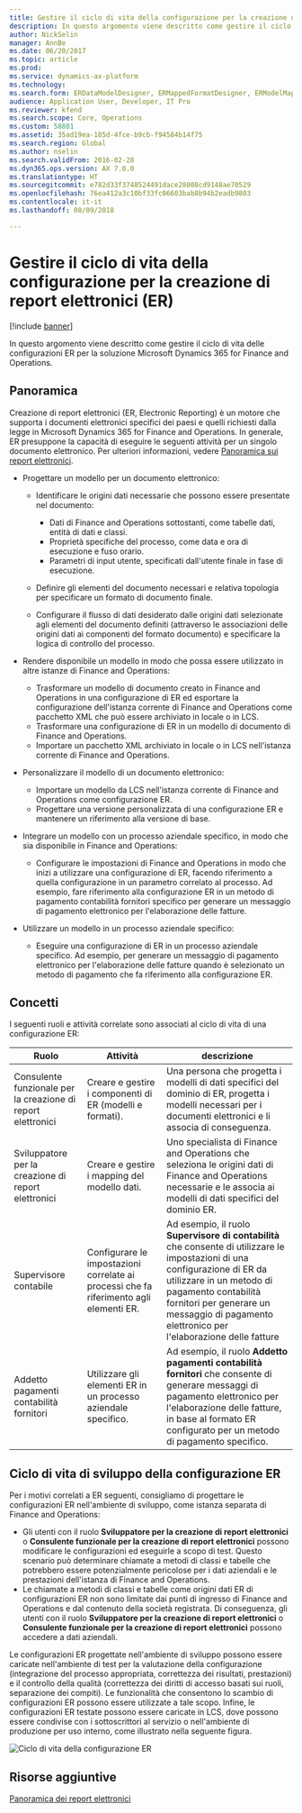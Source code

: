 ```yaml
---
title: Gestire il ciclo di vita della configurazione per la creazione di report elettronici (ER)
description: In questo argomento viene descritto come gestire il ciclo di vita delle configurazioni ER per la soluzione Microsoft Dynamics 365 for Finance and Operations.
author: NickSelin
manager: AnnBe
ms.date: 06/20/2017
ms.topic: article
ms.prod: 
ms.service: dynamics-ax-platform
ms.technology: 
ms.search.form: ERDataModelDesigner, ERMappedFormatDesigner, ERModelMappingDesigner, ERModelMappingTable, ERSolutionImport, ERSolutionTable, ERVendorTable, ERWorkspace
audience: Application User, Developer, IT Pro
ms.reviewer: kfend
ms.search.scope: Core, Operations
ms.custom: 58801
ms.assetid: 35ad19ea-185d-4fce-b9cb-f94584b14f75
ms.search.region: Global
ms.author: nselin
ms.search.validFrom: 2016-02-28
ms.dyn365.ops.version: AX 7.0.0
ms.translationtype: HT
ms.sourcegitcommit: e782d33f3748524491dace28008cd9148ae70529
ms.openlocfilehash: 76ea412a3c10bf33fc06603bab8b94b2eadb9803
ms.contentlocale: it-it
ms.lasthandoff: 08/09/2018

---
```


# <a name="manage-the-electronic-reporting-er-configuration-lifecycle"></a>Gestire il ciclo di vita della configurazione per la creazione di report elettronici (ER)

[!include [banner](../includes/banner.md)]

In questo argomento viene descritto come gestire il ciclo di vita delle configurazioni ER per la soluzione Microsoft Dynamics 365 for Finance and Operations.

## <a name="overview"></a>Panoramica

Creazione di report elettronici (ER, Electronic Reporting) è un motore che supporta i documenti elettronici specifici dei paesi e quelli richiesti dalla legge in Microsoft Dynamics 365 for Finance and Operations. In generale, ER presuppone la capacità di eseguire le seguenti attività per un singolo documento elettronico. Per ulteriori informazioni, vedere [Panoramica sui report elettronici](general-electronic-reporting.md).

- Progettare un modello per un documento elettronico:

    - Identificare le origini dati necessarie che possono essere presentate nel documento:

        - Dati di Finance and Operations sottostanti, come tabelle dati, entità di dati e classi.
        - Proprietà specifiche del processo, come data e ora di esecuzione e fuso orario.
        - Parametri di input utente, specificati dall'utente finale in fase di esecuzione.

    - Definire gli elementi del documento necessari e relativa topologia per specificare un formato di documento finale.
    - Configurare il flusso di dati desiderato dalle origini dati selezionate agli elementi del documento definiti (attraverso le associazioni delle origini dati ai componenti del formato documento) e specificare la logica di controllo del processo.

- Rendere disponibile un modello in modo che possa essere utilizzato in altre istanze di Finance and Operations:

    - Trasformare un modello di documento creato in Finance and Operations in una configurazione di ER ed esportare la configurazione dell'istanza corrente di Finance and Operations come pacchetto XML che può essere archiviato in locale o in LCS.
    - Trasformare una configurazione di ER in un modello di documento di Finance and Operations.
    - Importare un pacchetto XML archiviato in locale o in LCS nell'istanza corrente di Finance and Operations.

- Personalizzare il modello di un documento elettronico:

    - Importare un modello da LCS nell'istanza corrente di Finance and Operations come configurazione ER.
    - Progettare una versione personalizzata di una configurazione ER e mantenere un riferimento alla versione di base.

- Integrare un modello con un processo aziendale specifico, in modo che sia disponibile in Finance and Operations:

    - Configurare le impostazioni di Finance and Operations in modo che inizi a utilizzare una configurazione di ER, facendo riferimento a quella configurazione in un parametro correlato al processo. Ad esempio, fare riferimento alla configurazione ER in un metodo di pagamento contabilità fornitori specifico per generare un messaggio di pagamento elettronico per l'elaborazione delle fatture.

- Utilizzare un modello in un processo aziendale specifico:

    - Eseguire una configurazione di ER in un processo aziendale specifico. Ad esempio, per generare un messaggio di pagamento elettronico per l'elaborazione delle fatture quando è selezionato un metodo di pagamento che fa riferimento alla configurazione ER.

## <a name="concepts"></a>Concetti
I seguenti ruoli e attività correlate sono associati al ciclo di vita di una configurazione ER:

| Ruolo                                       | Attività                                                      | descrizione |
|--------------------------------------------|-----------------------------------------------------------------|-------------|
| Consulente funzionale per la creazione di report elettronici | Creare e gestire i componenti di ER (modelli e formati).           | Una persona che progetta i modelli di dati specifici del dominio di ER, progetta i modelli necessari per i documenti elettronici e li associa di conseguenza. |
| Sviluppatore per la creazione di report elettronici             | Creare e gestire i mapping del modello dati.                          | Uno specialista di Finance and Operations che seleziona le origini dati di Finance and Operations necessarie e le associa ai modelli di dati specifici del dominio ER. |
| Supervisore contabile                      | Configurare le impostazioni correlate ai processi che fa riferimento agli elementi ER. | Ad esempio, il ruolo **Supervisore di contabilità** che consente di utilizzare le impostazioni di una configurazione di ER da utilizzare in un metodo di pagamento contabilità fornitori per generare un messaggio di pagamento elettronico per l'elaborazione delle fatture |
| Addetto pagamenti contabilità fornitori            | Utilizzare gli elementi ER in un processo aziendale specifico.                | Ad esempio, il ruolo **Addetto pagamenti contabilità fornitori** che consente di generare messaggi di pagamento elettronico per l'elaborazione delle fatture, in base al formato ER configurato per un metodo di pagamento specifico. |

## <a name="er-configuration-development-lifecycle"></a>Ciclo di vita di sviluppo della configurazione ER
Per i motivi correlati a ER seguenti, consigliamo di progettare le configurazioni ER nell'ambiente di sviluppo, come istanza separata di Finance and Operations:

- Gli utenti con il ruolo **Sviluppatore per la creazione di report elettronici** o **Consulente funzionale per la creazione di report elettronici** possono modificare le configurazioni ed eseguirle a scopo di test. Questo scenario può determinare chiamate a metodi di classi e tabelle che potrebbero essere potenzialmente pericolose per i dati aziendali e le prestazioni dell'istanza di Finance and Operations.
- Le chiamate a metodi di classi e tabelle come origini dati ER di configurazioni ER non sono limitate dai punti di ingresso di Finance and Operations e dal contenuto della società registrata. Di conseguenza, gli utenti con il ruolo **Sviluppatore per la creazione di report elettronici** o **Consulente funzionale per la creazione di report elettronici** possono accedere a dati aziendali.

Le configurazioni ER progettate nell'ambiente di sviluppo possono essere caricate nell'ambiente di test per la valutazione della configurazione (integrazione del processo appropriata, correttezza dei risultati, prestazioni) e il controllo della qualità (correttezza dei diritti di accesso basati sui ruoli, separazione dei compiti). Le funzionalità che consentono lo scambio di configurazioni ER possono essere utilizzate a tale scopo. Infine, le configurazioni ER testate possono essere caricate in LCS, dove possono essere condivise con i sottoscrittori al servizio o nell'ambiente di produzione per uso interno, come illustrato nella seguente figura.

![Ciclo di vita della configurazione ER](./media/ger-configuration-lifecycle.png)

## <a name="additional-resources"></a>Risorse aggiuntive

[Panoramica dei report elettronici](general-electronic-reporting.md)

